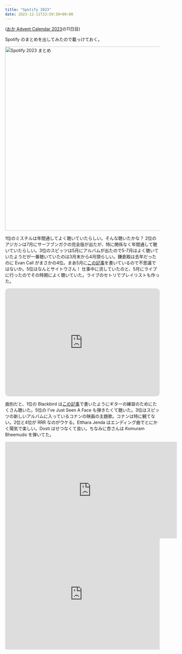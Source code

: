 ```yaml
---
title: "Spotify 2023"
date: 2023-12-11T23:59:59+09:00
---
```


([おか Advent Calendar 2023](https://adventar.org/calendars/9232)の11日目)

Spotify のまとめを出してみたので載っけておく。

<img src="/blog/images/20231211/spotify2023.png" alt="Spotify 2023 まとめ" width="600">

1位のミスチルは年間通してよく聴いていたらしい。そんな聴いたかな？ 2位のアジカンは7月にサーフブンガクの完全版が出たが、特に関係なく年間通して聴いていたらしい。3位のスピッツは5月にアルバムが出たので5-7月はよく聴いていたようだが一番聴いていたのは3月末から4月頭らしい。鎌倉殿は去年だったのに Evan Call がまさかの4位。まあ5月に[この記事](/blog/posts/2023/kamakura-music)を書いているので不思議ではないか。5位はなんとサイトウさん！ 仕事中に流していたのと、5月にライブに行ったのでその時期によく聴いていた。ライブのセトリでプレイリストも作った。

<iframe style="border-radius:12px" src="https://open.spotify.com/embed/playlist/0wTCuMB3PZc6s9nvMWGi6b?utm_source=generator" width="100%" height="352" frameBorder="0" allowfullscreen="" allow="autoplay; clipboard-write; encrypted-media; fullscreen; picture-in-picture" loading="lazy"></iframe>

曲別だと、1位の Blackbird は[この記事](/blog/posts/2023/advent1202)で書いたようにギターの練習のためにたくさん聴いた。5位の I've Just Seen A Face も弾きたくて聴いた。3位はスピッツの新しいアルバムに入っているコナンの映画の主題歌。コナンは特に観てない。2位と4位が RRR なのがウケる。Etthara Jenda はエンディング曲でとにかく陽気で楽しい。Dosti はせつなくて良い。ちなみに杏さんは Komuram Bheemudo を弾いてた。

<div style="text-align: center;">
<iframe width="560" height="315" src="https://www.youtube.com/embed/-R7If5xlVPY?si=MCks41JWoBMlf9BC" title="YouTube video player" frameborder="0" allow="accelerometer; autoplay; clipboard-write; encrypted-media; gyroscope; picture-in-picture; web-share" allowfullscreen></iframe>
</div>

<div style="text-align: center;">
<iframe src="https://adventar.org/calendars/9232/embed" width="100%" height="362" frameborder="0" loading="lazy"></iframe>
</div>
